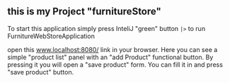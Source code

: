 ## this is my Project "furnitureStore"


To start this application simply press InteliJ "green" button `|>`
 to run FurnitureWebStoreApplication

open this www.localhost:8080/ link in your browser. 
Here you can see a simple "product list" panel with an 
"add Product" functional button. By pressing it you 
will open a "save product" form. You can fill it in and
press "save product" button.